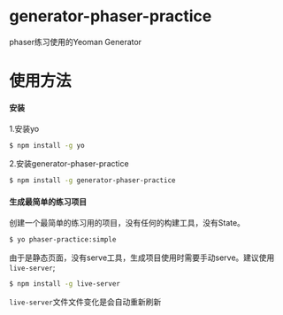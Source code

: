 # generator-phaser-practice
phaser练习使用的Yeoman Generator

# 使用方法
#### 安装
1.安装yo
```bash
$ npm install -g yo
```
2.安装generator-phaser-practice
```bash
$ npm install -g generator-phaser-practice
```

#### 生成最简单的练习项目
创建一个最简单的练习用的项目，没有任何的构建工具，没有State。
```bash
$ yo phaser-practice:simple
```
由于是静态页面，没有serve工具，生成项目使用时需要手动serve。建议使用```live-server```;
```bash
$ npm install -g live-server
```
```live-server```文件文件变化是会自动重新刷新